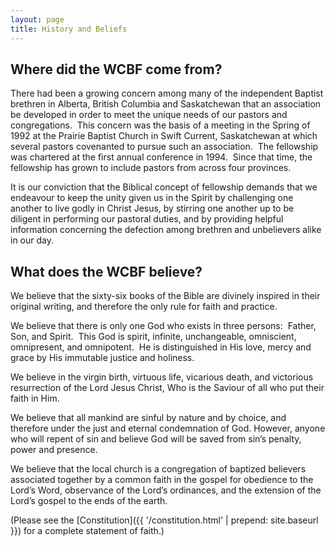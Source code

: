 ```yaml
---
layout: page
title: History and Beliefs
---
```


Where did the WCBF come from?
-----------------------------

<p class="intro">There had been a growing concern among many of the independent Baptist brethren in Alberta, British Columbia and Saskatchewan that an association be developed in order to meet the unique needs of our pastors and congregations.  This concern was the basis of a meeting in the Spring of 1992 at the Prairie Baptist Church in Swift Current, Saskatchewan at which several pastors covenanted to pursue such an association.  The fellowship was chartered at the first annual conference in 1994.  Since that time, the fellowship has grown to include pastors from across four provinces.</p>

It is our conviction that the Biblical concept of fellowship demands that we endeavour to keep the unity given us in the Spirit by challenging one another to live godly in Christ Jesus, by stirring one another up to be diligent in performing our pastoral duties, and by providing helpful information concerning the defection among brethren and unbelievers alike in our day.

What does the WCBF believe?
---------------------------

We believe that the sixty-six books of the Bible are divinely inspired in their original writing, and therefore the only rule for faith and practice.

We believe that there is only one God who exists in three persons:  Father, Son, and Spirit.  This God is spirit, infinite, unchangeable, omniscient, omnipresent, and omnipotent.  He is distinguished in His love, mercy and grace by His immutable justice and holiness.

We believe in the virgin birth, virtuous life, vicarious death, and victorious resurrection of the Lord Jesus Christ, Who is the Saviour of all who put their faith in Him.

We believe that all mankind are sinful by nature and by choice, and therefore under the just and eternal condemnation of God. However, anyone who will repent of sin and believe God will be saved from sin’s penalty, power and presence.

We believe that the local church is a congregation of baptized believers associated together by a common faith in the gospel for obedience to the Lord’s Word, observance of the Lord’s ordinances, and the extension of the Lord’s gospel to the ends of the earth.

(Please see the [Constitution]({{ '/constitution.html' | prepend: site.baseurl }}) for a complete statement of faith.)
